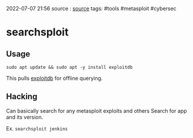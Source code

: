 2022-07-07 21:56
source : [source]()
tags: #tools #metasploit #cybersec 

# searchsploit

## Usage
`sudo apt update && sudo apt -y install exploitdb`

This pulls [exploitdb](https://www.exploit-db.com/) for offline querying.

## Hacking
Can basically search for any metasploit exploits and others
Search for app and its version.

Ex. `searchsploit jenkins`
